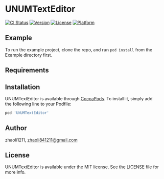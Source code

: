 # UNUMTextEditor

[![CI Status](https://img.shields.io/travis/zhaoli1211/UNUMTextEditor.svg?style=flat)](https://travis-ci.org/zhaoli1211/UNUMTextEditor)
[![Version](https://img.shields.io/cocoapods/v/UNUMTextEditor.svg?style=flat)](https://cocoapods.org/pods/UNUMTextEditor)
[![License](https://img.shields.io/cocoapods/l/UNUMTextEditor.svg?style=flat)](https://cocoapods.org/pods/UNUMTextEditor)
[![Platform](https://img.shields.io/cocoapods/p/UNUMTextEditor.svg?style=flat)](https://cocoapods.org/pods/UNUMTextEditor)

## Example

To run the example project, clone the repo, and run `pod install` from the Example directory first.

## Requirements

## Installation

UNUMTextEditor is available through [CocoaPods](https://cocoapods.org). To install
it, simply add the following line to your Podfile:

```ruby
pod 'UNUMTextEditor'
```

## Author

zhaoli1211, zhaoli841211@gmail.com

## License

UNUMTextEditor is available under the MIT license. See the LICENSE file for more info.
